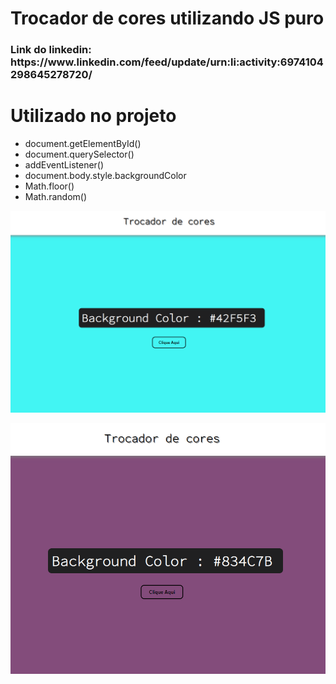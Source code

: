<h1> Trocador de cores utilizando JS puro </h1>

<h3> Link do linkedin: https://www.linkedin.com/feed/update/urn:li:activity:6974104298645278720/ </h3>

<h1> Utilizado no projeto </h1>
<ul>
<li> document.getElementById()</li>
<li>document.querySelector()</li>
<li>addEventListener()</li>
<li>document.body.style.backgroundColor</li>
<li>Math.floor()</li>
<li>Math.random()</li>
</ul>

![alt-text](https://github.com/wevertonsantos/color-Flipper/blob/main/trocar1.png)

![alt-text](https://github.com/wevertonsantos/color-Flipper/blob/main/trocar2.png)
